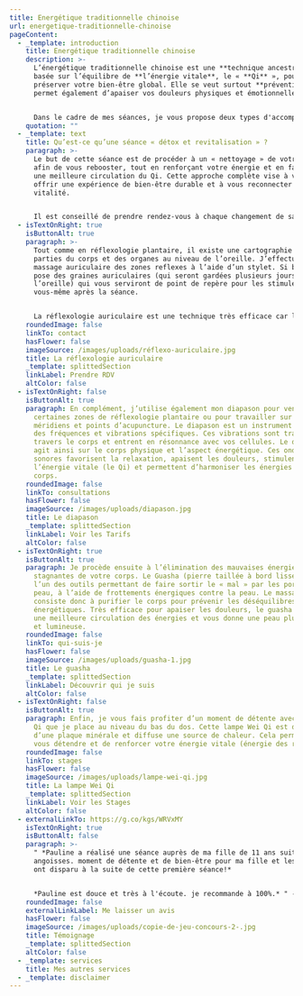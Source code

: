 ```yaml
---
title: Energétique traditionnelle chinoise
url: energetique-traditionnelle-chinoise
pageContent:
  - _template: introduction
    title: Energétique traditionnelle chinoise
    description: >-
      L’énergétique traditionnelle chinoise est une **technique ancestrale**
      basée sur l’équilibre de **l’énergie vitale**, le « **Qi** », pour
      préserver votre bien-être global. Elle se veut surtout **préventive** mais
      permet également d’apaiser vos douleurs physiques et émotionnelles. 


      Dans le cadre de mes séances, je vous propose deux types d'accompagnement : l'un sur-mesure, adapté à vos besoins et problématiques, et l'autre préventif, sous forme de séances de « **détox et revitalisation** ».
    quotation: ""
  - _template: text
    title: Qu’est-ce qu’une séance « détox et revitalisation » ?
    paragraph: >-
      Le but de cette séance est de procéder à un « nettoyage » de votre corps
      afin de vous rebooster, tout en renforçant votre énergie et en favorisant
      une meilleure circulation du Qi. Cette approche complète vise à vous
      offrir une expérience de bien-être durable et à vous reconnecter à votre
      vitalité.


      Il est conseillé de prendre rendez-vous à chaque changement de saison afin de vous aligner aux énergies propres à chacune d’elles, ou dès qu'un besoin spécifique se fait ressentir.
  - isTextOnRight: true
    isButtonAlt: true
    paragraph: >-
      Tout comme en réflexologie plantaire, il existe une cartographie des
      parties du corps et des organes au niveau de l’oreille. J’effectue un
      massage auriculaire des zones reflexes à l’aide d’un stylet. Si besoin, je
      pose des graines auriculaires (qui seront gardées plusieurs jours sur
      l’oreille) qui vous serviront de point de repère pour les stimuler
      vous-même après la séance. 


      La réflexologie auriculaire est une technique très efficace car le pavillon de l’oreille possède beaucoup d’innervations et se trouve proche du cerveau. L’information est donc envoyée au cerveau très rapidement, qui peut donc la transmettre aux différentes parties du corps concernées. La réflexologie auriculaire permet ainsi d’observer des bienfaits rapidement. Elle est utile pour réduire vos maux et douleurs.
    roundedImage: false
    linkTo: contact
    hasFlower: false
    imageSource: /images/uploads/réflexo-auriculaire.jpg
    title: La réflexologie auriculaire
    _template: splittedSection
    linkLabel: Prendre RDV
    altColor: false
  - isTextOnRight: false
    isButtonAlt: true
    paragraph: En complément, j’utilise également mon diapason pour venir stimuler
      certaines zones de réflexologie plantaire ou pour travailler sur des
      méridiens et points d’acupuncture. Le diapason est un instrument qui émet
      des fréquences et vibrations spécifiques. Ces vibrations sont transmises à
      travers le corps et entrent en résonnance avec vos cellules. Le diapason
      agit ainsi sur le corps physique et l’aspect énergétique. Ces ondes
      sonores favorisent la relaxation, apaisent les douleurs, stimulent
      l’énergie vitale (le Qi) et permettent d’harmoniser les énergies de votre
      corps.
    roundedImage: false
    linkTo: consultations
    hasFlower: false
    imageSource: /images/uploads/diapason.jpg
    title: Le diapason
    _template: splittedSection
    linkLabel: Voir les Tarifs
    altColor: false
  - isTextOnRight: true
    isButtonAlt: true
    paragraph: Je procède ensuite à l’élimination des mauvaises énergies et énergies
      stagnantes de votre corps. Le Guasha (pierre taillée à bord lisse) est
      l’un des outils permettant de faire sortir le « mal » par les pores de la
      peau, à l’aide de frottements énergiques contre la peau. Le massage Guasha
      consiste donc à purifier le corps pour prévenir les déséquilibres
      énergétiques. Très efficace pour apaiser les douleurs, le guasha permet
      une meilleure circulation des énergies et vous donne une peau plus lisse
      et lumineuse.
    roundedImage: false
    linkTo: qui-suis-je
    hasFlower: false
    imageSource: /images/uploads/guasha-1.jpg
    title: Le guasha
    _template: splittedSection
    linkLabel: Découvrir qui je suis
    altColor: false
  - isTextOnRight: false
    isButtonAlt: true
    paragraph: Enfin, je vous fais profiter d’un moment de détente avec la lampe Wei
      Qi que je place au niveau du bas du dos. Cette lampe Wei Qi est dotée
      d’une plaque minérale et diffuse une source de chaleur. Cela permet de
      vous détendre et de renforcer votre énergie vitale (énergie des reins).
    roundedImage: false
    linkTo: stages
    hasFlower: false
    imageSource: /images/uploads/lampe-wei-qi.jpg
    title: La lampe Wei Qi
    _template: splittedSection
    linkLabel: Voir les Stages
    altColor: false
  - externalLinkTo: https://g.co/kgs/WRVxMY
    isTextOnRight: true
    isButtonAlt: false
    paragraph: >-
      " *Pauline a réalisé une séance auprès de ma fille de 11 ans suite à des
      angoisses. moment de détente et de bien-être pour ma fille et les crises
      ont disparu à la suite de cette première séance!*


      *Pauline est douce et très à l'écoute. je recommande à 100%.* " - **Corinne**
    roundedImage: false
    externalLinkLabel: Me laisser un avis
    hasFlower: false
    imageSource: /images/uploads/copie-de-jeu-concours-2-.jpg
    title: Témoignage
    _template: splittedSection
    altColor: false
  - _template: services
    title: Mes autres services
  - _template: disclaimer
---
```

